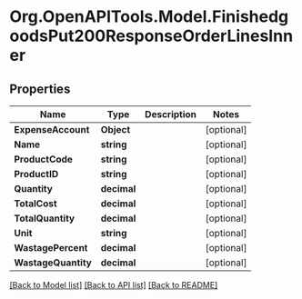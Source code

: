 # Org.OpenAPITools.Model.FinishedgoodsPut200ResponseOrderLinesInner

## Properties

Name | Type | Description | Notes
------------ | ------------- | ------------- | -------------
**ExpenseAccount** | **Object** |  | [optional] 
**Name** | **string** |  | [optional] 
**ProductCode** | **string** |  | [optional] 
**ProductID** | **string** |  | [optional] 
**Quantity** | **decimal** |  | [optional] 
**TotalCost** | **decimal** |  | [optional] 
**TotalQuantity** | **decimal** |  | [optional] 
**Unit** | **string** |  | [optional] 
**WastagePercent** | **decimal** |  | [optional] 
**WastageQuantity** | **decimal** |  | [optional] 

[[Back to Model list]](../README.md#documentation-for-models) [[Back to API list]](../README.md#documentation-for-api-endpoints) [[Back to README]](../README.md)

